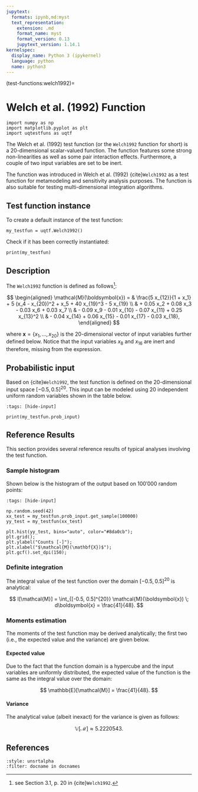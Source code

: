 ```yaml
---
jupytext:
  formats: ipynb,md:myst
  text_representation:
    extension: .md
    format_name: myst
    format_version: 0.13
    jupytext_version: 1.14.1
kernelspec:
  display_name: Python 3 (ipykernel)
  language: python
  name: python3
---
```


(test-functions:welch1992)=
# Welch et al. (1992) Function

```{code-cell} ipython3
import numpy as np
import matplotlib.pyplot as plt
import uqtestfuns as uqtf
```

The Welch et al. (1992) test function (or the `Welch1992` function for short)
is a 20-dimensional scalar-valued function.
The function features some strong non-linearities as well as some
pair interaction effects. Furthermore, a couple of two input variables
are set to be inert.

The function was introduced in Welch et al. (1992) {cite}`Welch1992`
as a test function for metamodeling and sensitivity analysis purposes.
The function is also suitable for testing multi-dimensional integration
algorithms.

## Test function instance

To create a default instance of the test function:

```{code-cell} ipython3
my_testfun = uqtf.Welch1992()
```

Check if it has been correctly instantiated:

```{code-cell} ipython3
print(my_testfun)
```

## Description

The `Welch1992` function is defined as follows[^location]:

$$
\begin{aligned}
\mathcal{M}(\boldsymbol{x}) =
    & \frac{5 x_{12}}{1 + x_1} + 5 (x_4 - x_{20})^2 + x_5 + 40 x_{19}^3 - 5 x_{19} \\
    & + 0.05 x_2 + 0.08 x_3 - 0.03 x_6 + 0.03 x_7 \\
    & - 0.09 x_9 - 0.01 x_{10} - 0.07 x_{11} + 0.25 x_{13}^2 \\
    & - 0.04 x_{14} + 0.06 x_{15} - 0.01 x_{17} - 0.03 x_{18},
\end{aligned}
$$

where $\boldsymbol{x} = \{ x_1, \ldots, x_{20} \}$ is the 20-dimensional vector
of input variables further defined below.
Notice that the input variables $x_8$ and $x_{16}$ are inert
and therefore, missing from the expression.

## Probabilistic input

Based on {cite}`Welch1992`, the test function is defined on the 
20-dimensional input space $[-0.5, 0.5]^{20}$.
This input can be modeled using 20 independent uniform random variables
shown in the table below.

```{code-cell} ipython3
:tags: [hide-input]

print(my_testfun.prob_input)
```

## Reference Results

This section provides several reference results of typical analyses involving
the test function.

### Sample histogram

Shown below is the histogram of the output based on $100'000$ random points:

```{code-cell} ipython3
:tags: [hide-input]

np.random.seed(42)
xx_test = my_testfun.prob_input.get_sample(100000)
yy_test = my_testfun(xx_test)

plt.hist(yy_test, bins="auto", color="#8da0cb");
plt.grid();
plt.ylabel("Counts [-]");
plt.xlabel("$\mathcal{M}(\mathbf{X})$");
plt.gcf().set_dpi(150);
```

### Definite integration

The integral value of the test function over the domain $[-0.5, 0.5]^{20}$
is analytical:

$$
I[\mathcal{M}] = \int_{[-0.5, 0.5]^{20}} \mathcal{M}(\boldsymbol{x}) \; d\boldsymbol{x} = \frac{41}{48}.
$$

### Moments estimation

The moments of the test function may be derived analytically; the first two
(i.e., the expected value and the variance) are given below.

#### Expected value

Due to the fact that the function domain is a hypercube
and the input variables are uniformly distributed,
the expected value of the function is the same as the integral value
over the domain:

$$
\mathbb{E}[\mathcal{M}] = \frac{41}{48}.
$$

#### Variance

The analytical value (albeit inexact) for the variance is given as follows:

$$
\mathbb{V}[\mathcal{M}] \approx 5.2220543.
$$

## References

```{bibliography}
:style: unsrtalpha
:filter: docname in docnames
```

[^location]: see Section 3.1, p. 20 in {cite}`Welch1992`.